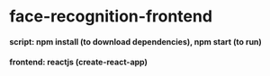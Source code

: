 # face-recognition-frontend

#### script: npm install (to download dependencies), npm start (to run)
#### frontend: reactjs (create-react-app)
